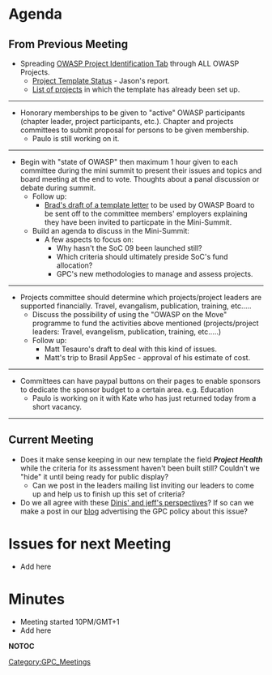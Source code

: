 # Agenda

## From Previous Meeting

  - Spreading [OWASP Project Identification
    Tab](:Template:OWASP_Project_Identification_Tab "wikilink") through
    ALL OWASP Projects.
      - [Project Template Status](http://shorttext.com/5bfclwxcd) -
        Jason's report.
      - [List of
        projects](https://spreadsheets.google.com/a/owasp.org/ccc?key=0An4Puwz7EA41cjJaamFRRGZXNVdRNlplR0s0cDFVRVE&hl=en)
        in which the template has already been set up.

-----

  - Honorary memberships to be given to "active" OWASP participants
    (chapter leader, project participants, etc.). Chapter and projects
    committees to submit proposal for persons to be given membership.
      - Paulo is still working on it.

-----

  - Begin with "state of OWASP" then maximum 1 hour given to each
    committee during the mini summit to present their issues and topics
    and board meeting at the end to vote. Thoughts about a panal
    discussion or debate during summit.
      - Follow up:
          - [Brad's draft of a template
            letter](http://shorttext.com/vcyjugly5) to be used by OWASP
            Board to be sent off to the committee members' employers
            explaining they have been invited to particpate in the
            Mini-Summit.
      - Build an agenda to discuss in the Mini-Summit:
          - A few aspects to focus on:
              - Why hasn't the SoC 09 been launched still?
              - Which criteria should ultimately preside SoC's fund
                allocation?
              - GPC's new methodologies to manage and assess projects.

-----

  - Projects committee should determine which projects/project leaders
    are supported financially. Travel, evangalism, publication,
    training, etc.....
      - Discuss the possibility of using the "OWASP on the Move"
        programme to fund the activities above mentioned
        (projects/project leaders: Travel, evangelism, publication,
        training, etc.....)
      - Follow up:
          - Matt Tesauro's draft to deal with this kind of issues.
          - Matt's trip to Brasil AppSec - approval of his estimate of
            cost.

-----

  - Committees can have paypal buttons on their pages to enable sponsors
    to dedicate the sponsor budget to a certain area. e.g. Education
      - Paulo is working on it with Kate who has just returned today
        from a short vacancy.

-----

## Current Meeting

  - Does it make sense keeping in our new template the field ***Project
    Health*** while the criteria for its assessment haven't been built
    still? Couldn't we "hide" it until being ready for public display?
      - Can we post in the leaders mailing list inviting our leaders to
        come up and help us to finish up this set of criteria?
  - Do we all agree with these [Dinis' and jeff's
    perspectives](http://shorttext.com/imjrt5ikq)? If so can we make a
    post in our [blog](http://globalprojectscommittee.wordpress.com/)
    advertising the GPC policy about this issue?

# Issues for next Meeting

  - Add here

# Minutes

  - Meeting started 10PM/GMT+1
  - Add here

__NOTOC__

[Category:GPC_Meetings](Category:GPC_Meetings "wikilink")